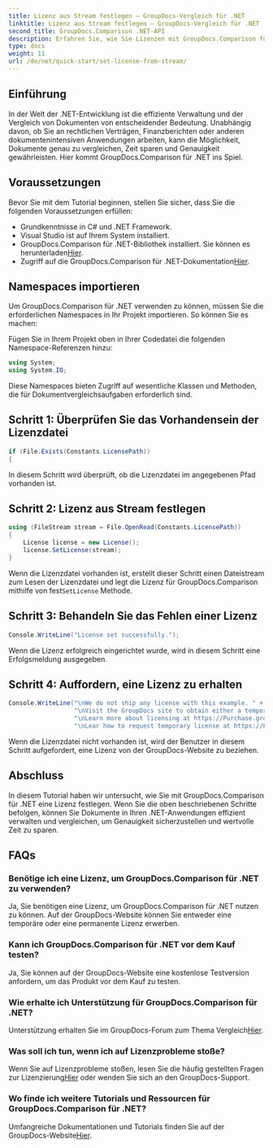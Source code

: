 ```yaml
---
title: Lizenz aus Stream festlegen – GroupDocs-Vergleich für .NET
linktitle: Lizenz aus Stream festlegen – GroupDocs-Vergleich für .NET
second_title: GroupDocs.Comparison .NET-API
description: Erfahren Sie, wie Sie Lizenzen mit GroupDocs.Comparison für .NET effizient festlegen. Stellen Sie mit diesem Tutorial die Genauigkeit Ihrer Dokumente sicher und sparen Sie Zeit.
type: docs
weight: 11
url: /de/net/quick-start/set-license-from-stream/
---
```

## Einführung
In der Welt der .NET-Entwicklung ist die effiziente Verwaltung und der Vergleich von Dokumenten von entscheidender Bedeutung. Unabhängig davon, ob Sie an rechtlichen Verträgen, Finanzberichten oder anderen dokumentenintensiven Anwendungen arbeiten, kann die Möglichkeit, Dokumente genau zu vergleichen, Zeit sparen und Genauigkeit gewährleisten. Hier kommt GroupDocs.Comparison für .NET ins Spiel. 
## Voraussetzungen
Bevor Sie mit dem Tutorial beginnen, stellen Sie sicher, dass Sie die folgenden Voraussetzungen erfüllen:
- Grundkenntnisse in C# und .NET Framework.
- Visual Studio ist auf Ihrem System installiert.
-  GroupDocs.Comparison für .NET-Bibliothek installiert. Sie können es herunterladen[Hier](https://releases.groupdocs.com/comparison/net/).
-  Zugriff auf die GroupDocs.Comparison für .NET-Dokumentation[Hier](https://reference.groupdocs.com/comparison/net/).

## Namespaces importieren
Um GroupDocs.Comparison für .NET verwenden zu können, müssen Sie die erforderlichen Namespaces in Ihr Projekt importieren. So können Sie es machen:

Fügen Sie in Ihrem Projekt oben in Ihrer Codedatei die folgenden Namespace-Referenzen hinzu:
```csharp
using System;
using System.IO;
```
Diese Namespaces bieten Zugriff auf wesentliche Klassen und Methoden, die für Dokumentvergleichsaufgaben erforderlich sind.

## Schritt 1: Überprüfen Sie das Vorhandensein der Lizenzdatei
```csharp
if (File.Exists(Constants.LicensePath))
{
```
In diesem Schritt wird überprüft, ob die Lizenzdatei im angegebenen Pfad vorhanden ist.
## Schritt 2: Lizenz aus Stream festlegen
```csharp
using (FileStream stream = File.OpenRead(Constants.LicensePath))
{
    License license = new License();
    license.SetLicense(stream);
}
```
 Wenn die Lizenzdatei vorhanden ist, erstellt dieser Schritt einen Dateistream zum Lesen der Lizenzdatei und legt die Lizenz für GroupDocs.Comparison mithilfe von fest`SetLicense` Methode.
## Schritt 3: Behandeln Sie das Fehlen einer Lizenz
```csharp
Console.WriteLine("License set successfully.");
```
Wenn die Lizenz erfolgreich eingerichtet wurde, wird in diesem Schritt eine Erfolgsmeldung ausgegeben.
## Schritt 4: Auffordern, eine Lizenz zu erhalten
```csharp
Console.WriteLine("\nWe do not ship any license with this example. " +
                  "\nVisit the GroupDocs site to obtain either a temporary or permanent license. " +
                  "\nLearn more about licensing at https://Purchase.groupdocs.com/faqs/licensing. " +
                  "\nLear how to request temporary license at https://Purchase.groupdocs.com/temporary-license.");
```
Wenn die Lizenzdatei nicht vorhanden ist, wird der Benutzer in diesem Schritt aufgefordert, eine Lizenz von der GroupDocs-Website zu beziehen.

## Abschluss
In diesem Tutorial haben wir untersucht, wie Sie mit GroupDocs.Comparison für .NET eine Lizenz festlegen. Wenn Sie die oben beschriebenen Schritte befolgen, können Sie Dokumente in Ihren .NET-Anwendungen effizient verwalten und vergleichen, um Genauigkeit sicherzustellen und wertvolle Zeit zu sparen.
## FAQs
### Benötige ich eine Lizenz, um GroupDocs.Comparison für .NET zu verwenden?
Ja, Sie benötigen eine Lizenz, um GroupDocs.Comparison für .NET nutzen zu können. Auf der GroupDocs-Website können Sie entweder eine temporäre oder eine permanente Lizenz erwerben.
### Kann ich GroupDocs.Comparison für .NET vor dem Kauf testen?
Ja, Sie können auf der GroupDocs-Website eine kostenlose Testversion anfordern, um das Produkt vor dem Kauf zu testen.
### Wie erhalte ich Unterstützung für GroupDocs.Comparison für .NET?
 Unterstützung erhalten Sie im GroupDocs-Forum zum Thema Vergleich[Hier](https://forum.groupdocs.com/c/comparison/12).
### Was soll ich tun, wenn ich auf Lizenzprobleme stoße?
 Wenn Sie auf Lizenzprobleme stoßen, lesen Sie die häufig gestellten Fragen zur Lizenzierung[Hier](https://purchase.groupdocs.com/faqs/licensing) oder wenden Sie sich an den GroupDocs-Support.
### Wo finde ich weitere Tutorials und Ressourcen für GroupDocs.Comparison für .NET?
 Umfangreiche Dokumentationen und Tutorials finden Sie auf der GroupDocs-Website[Hier](https://reference.groupdocs.com/comparison/net/).